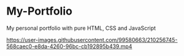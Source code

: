# My-Portfolio

My personal portfolio with pure HTML, CSS and JavaScript

https://user-images.githubusercontent.com/99580663/210256745-568caec0-e8da-4260-96bc-cb192895b439.mp4
